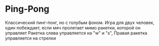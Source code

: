 # Ping-Pong
Классический пинг-понг, но с голубым фоном. Игра для двух человек, один побеждает, если мяч пролетает мимо ракетки, которой он управляет
Ракетка слева управляется на "w" и "s", Правая ракетка управляется на стрелки
